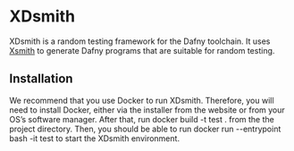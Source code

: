 # XDsmith

XDsmith is a random testing framework for the Dafny toolchain. It uses [Xsmith](https://www.flux.utah.edu/project/xsmith) to generate Dafny programs that are suitable for random testing.

## Installation

We recommend that you use Docker to run XDsmith. Therefore, you will need to install Docker, either via the installer from the website or from your OS’s software manager. After that, run docker build -t test . from the the project directory. Then, you should be able to run docker run --entrypoint bash -it test to start the XDsmith environment.